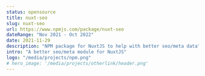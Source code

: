 ```yaml
---
status: opensource
title: nuxt-seo
slug: nuxt-seo
url: https://www.npmjs.com/package/nuxt-seo
dateRange: "Nov 2021 - Oct 2022"
date: 2021-11-29
description: "NPM package for NuxtJS to help with better seo/meta data"
intro: "A better seo/meta module for NuxtJS"
logo: "/media/projects/npm.png"
# hero_image: '/media/projects/otherlink/header.png'
---
```


